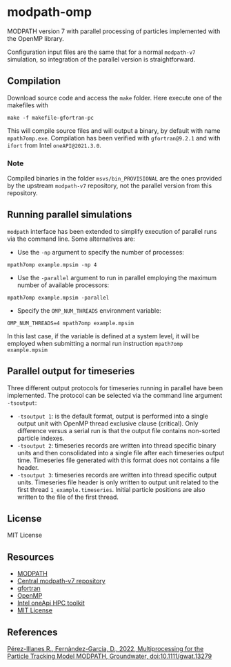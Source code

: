 # modpath-omp
MODPATH version 7 with parallel processing of particles implemented with the OpenMP library. 

Configuration input files are the same that for a normal ``modpath-v7`` simulation, so integration of the parallel version is straightforward.

## Compilation
Download source code and access the `make` folder. Here execute one of the makefiles with

```
make -f makefile-gfortran-pc
```

This will compile source files and will output a binary, by default with name `mpath7omp.exe`. 
Compilation has been verified with ``gfortran@9.2.1`` and with ``ifort`` from Intel ``oneAPI@2021.3.0``.

### Note
Compiled binaries in the folder `msvs/bin_PROVISIONAL` are the ones provided by the upstream `modpath-v7` repository, not the parallel version from this repository.

## Running parallel simulations
``modpath`` interface has been extended to simplify execution of parallel runs via the command line. 
Some alternatives are:

- Use the ``-np`` argument to specify the number of processes:
```
mpath7omp example.mpsim -np 4 
```

- Use the ``-parallel`` argument to run in parallel employing the maximum number of available processors:

```
mpath7omp example.mpsim -parallel 
```

- Specify the ``OMP_NUM_THREADS`` environment variable:
```
OMP_NUM_THREADS=4 mpath7omp example.mpsim
```
In this last case, if the variable is defined at a system level, it will be employed when submitting a normal run instruction ``mpath7omp example.mpsim``


## Parallel output for timeseries
Three different output protocols for timeseries running in parallel have been implemented. The protocol can be selected via the command line argument ``-tsoutput``:

- ``-tsoutput 1``: is the default format, output is performed into a single output unit with OpenMP thread exclusive clause (critical). Only difference versus a serial run is that the output file contains non-sorted particle indexes.
- ``-tsoutput 2``: timeseries records are written into thread specific binary units and then consolidated into a single file after each timeseries output time. Timeseries file generated with this format does not contains a file header.
- ``-tsoutput 3``: timeseries records are written into thread specific output units. Timeseries file header is only written to output unit related to the first thread ``1_example.timeseries``. Initial particle positions are also written to the file of the first thread.

## License
MIT License

## Resources

* [MODPATH](https://www.usgs.gov/software/modpath-particle-tracking-model-modflow)
* [Central modpath-v7 repository](https://github.com/MODFLOW-USGS/modpath-v7)
* [gfortran](https://gcc.gnu.org/wiki/GFortran)
* [OpenMP](https://www.openmp.org/)
* [Intel oneApi HPC toolkit](https://www.intel.com/content/www/us/en/developer/tools/oneapi/hpc-toolkit.html)
* [MIT License](https://mit-license.org/)

## References
[Pérez-Illanes R., Fernàndez-Garcia, D., 2022, Multiprocessing for the Particle Tracking Model MODPATH, Groundwater, doi:10.1111/gwat.13279](https://doi.org/10.1111/gwat.13279)
